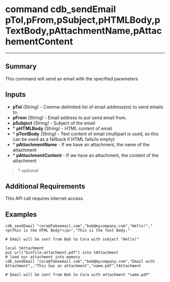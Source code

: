 # command cdb_sendEmail pToI,pFrom,pSubject,pHTMLBody,pTextBody,pAttachmentName,pAttachementContent
---

## Summary
This command will send an email with the specified parameters

## Inputs
* **pToI** *(String)* - Comma-delimited list of email address(es) to send emails to. 
* **pFrom** *(String)* - Email address to put send email from.
* **pSubject** *(String)* - Subject of the email
* \* **pHTMLBody** *(String)* - HTML content of email
* \* **pTextBody** *(String)* - Text content of email (multipart is used, so this can be used as a fallback if HTML fails/is empty)
* \* **pAttachmentName** - If we have an attachment, the name of the attachment
* \* **pAttachmentContent** - If we have an attachment, the content of the attachment

> \* _optional_

## Additional Requirements
This API call requires internet access.

## Examples
```
cdb_sendEmail "cora@fakeemail.com","bob@mycompany.com","Hello!","<p>This is the HTML Body!</p>","This is the Text Body."

# Email will be sent from Bob to Cora with subject "Hello!"
``` 
```
local tAttachment
put url("binfile:attachment.pdf") into tAttachment
# load our attachment into memory
cdb_sendEmail "cora@fakeemail.com","bob@mycompany.com","Email with Attachment",,"This has an attachment","name.pdf",tAttachment

# Email will be sent from Bob to Cora with attachment "name.pdf"
``` 